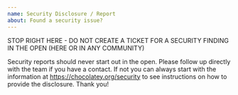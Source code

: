```yaml
---
name: Security Disclosure / Report
about: Found a security issue?
---
```


STOP RIGHT HERE - DO NOT CREATE A TICKET FOR A SECURITY FINDING IN THE OPEN (HERE OR IN ANY COMMUNITY)

Security reports should never start out in the open. Please follow up directly with the team if you have a contact. If not you can always start with the information at https://chocolatey.org/security to see instructions on how to provide the disclosure. Thank you!
